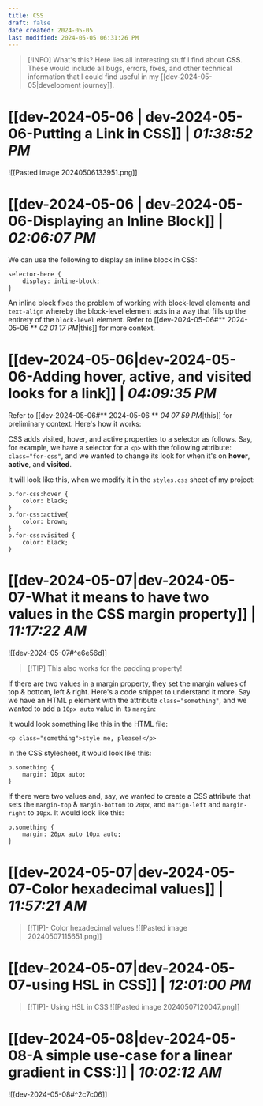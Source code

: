 ```yaml
---
title: CSS
draft: false
date created: 2024-05-05
last modified: 2024-05-05 06:31:26 PM
---
```


> [!INFO] What's this?
> Here lies all interesting stuff I find about **CSS**. These would include all bugs, errors, fixes, and other technical information that I could find useful in my [[dev-2024-05-05|development journey]].

# **[[dev-2024-05-06 | dev-2024-05-06-Putting a Link in CSS]]** | *01:38:52 PM*

![[Pasted image 20240506133951.png]]

# **[[dev-2024-05-06 | dev-2024-05-06-Displaying an Inline Block]]** | *02:06:07 PM*

We can use the following to display an inline block in CSS:
```
selector-here {
	display: inline-block;
}
```
An inline block fixes the problem of working with block-level elements and `text-align` whereby the block-level element acts in a way that fills up the entirety of the `block-level` element. Refer to [[dev-2024-05-06#** 2024-05-06 ** *02 01 17 PM*|this]] for more context.

# **[[dev-2024-05-06|dev-2024-05-06-Adding hover, active, and visited looks for a link]]** | *04:09:35 PM*

Refer to [[dev-2024-05-06#** 2024-05-06 ** *04 07 59 PM*|this]] for preliminary context. Here's how it works:

CSS adds visited, hover, and active properties to a selector as follows. Say, for example, we have a selector for a `<p>` with the following attribute: `class="for-css"`, and we wanted to change its look for when it's on **hover**, **active**, and **visited**.   

It will look like this, when we modify it in the `styles.css` sheet of my project:

```
p.for-css:hover {
	color: black;
}
p.for-css:active{
	color: brown;
}
p.for-css:visited {
	color: black;
}
```

# **[[dev-2024-05-07|dev-2024-05-07-What it means to have two values in the CSS margin property]]** | *11:17:22 AM*

![[dev-2024-05-07#^e6e56d]]

>[!TIP] This also works for the padding property!

If there are two values in a margin property, they set the margin values of top & bottom, left & right. Here's a code snippet to understand it more. Say we have an HTML `p` element with the attribute `class="something"`, and we wanted to add a `10px auto` value in its `margin`:

It would look something like this in the HTML file:

```
<p class="something">style me, please!</p>
```

In the CSS stylesheet, it would look like this:

```
p.something {
	margin: 10px auto;
}
```

If there were two values and, say, we wanted to create a CSS attribute that sets the `margin-top` & `margin-bottom` to `20px`, and `marign-left` and `margin-right` to `10px`. It would look like this:

```
p.something {
	margin: 20px auto 10px auto;
}
```

# **[[dev-2024-05-07|dev-2024-05-07-Color hexadecimal values]]** | *11:57:21 AM*

>[!TIP]- Color hexadecimal values
> ![[Pasted image 20240507115651.png]]


# **[[dev-2024-05-07|dev-2024-05-07-using HSL in CSS]]** | *12:01:00 PM*

>[!TIP]- Using HSL in CSS
> ![[Pasted image 20240507120047.png]]

# **[[dev-2024-05-08|dev-2024-05-08-A simple use-case for a linear gradient in CSS:]]** | *10:02:12 AM*

![[dev-2024-05-08#^2c7c06]]